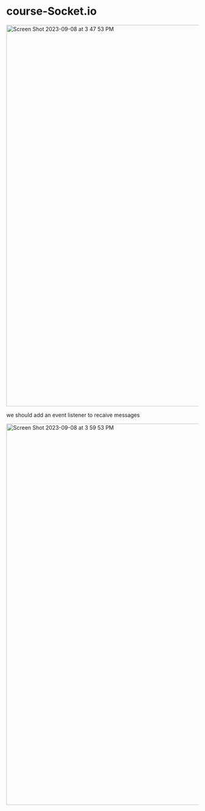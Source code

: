 # course-Socket.io


<img width="997" alt="Screen Shot 2023-09-08 at 3 47 53 PM" src="https://github.com/SouchenOu/course-Socket.io/assets/87101785/4e6a5263-c4b7-410b-8e5c-858b85b4ad39">


we should add an event listener to recaive messages 

<img width="997" alt="Screen Shot 2023-09-08 at 3 59 53 PM" src="https://github.com/SouchenOu/course-Socket.io/assets/87101785/cd05b0ba-d461-4273-82c6-3cee659c54ce">
